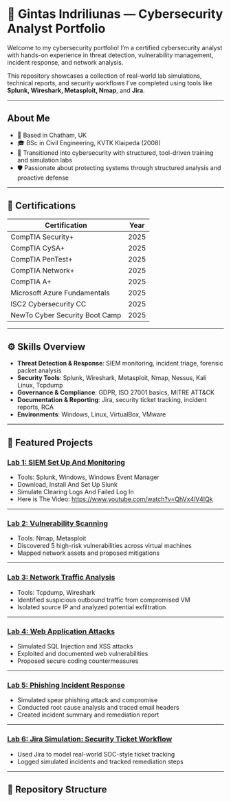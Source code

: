 # 🔐 Gintas Indriliunas — Cybersecurity Analyst Portfolio

Welcome to my cybersecurity portfolio! I’m a certified cybersecurity analyst with hands-on experience in threat detection, vulnerability management, incident response, and network analysis.

This repository showcases a collection of real-world lab simulations, technical reports, and security workflows I've completed using tools like **Splunk, Wireshark, Metasploit, Nmap**, and **Jira**.

---

## About Me

- 📍 Based in Chatham, UK
- 🎓 BSc in Civil Engineering, KVTK Klaipeda (2008)
- 🧰 Transitioned into cybersecurity with structured, tool-driven training and simulation labs
- 🛡️ Passionate about protecting systems through structured analysis and proactive defense

---

## 📜 Certifications

| Certification             | Year |
|--------------------------|------|
| CompTIA Security+        | 2025 |
| CompTIA CySA+            | 2025 |
| CompTIA PenTest+         | 2025 |
| CompTIA Network+         | 2025 |
| CompTIA A+               | 2025 |
| Microsoft Azure Fundamentals | 2025 |
| ISC2 Cybersecurity CC    | 2025 |
| NewTo Cyber Security Boot Camp | 2025 |

---

## ⚙️ Skills Overview

- **Threat Detection & Response**: SIEM monitoring, incident triage, forensic packet analysis  
- **Security Tools**: Splunk, Wireshark, Metasploit, Nmap, Nessus, Kali Linux, Tcpdump  
- **Governance & Compliance**: GDPR, ISO 27001 basics, MITRE ATT&CK  
- **Documentation & Reporting**: Jira, security ticket tracking, incident reports, RCA  
- **Environments**: Windows, Linux, VirtualBox, VMware

---

## 🧪 Featured Projects

###  [Lab 1: SIEM Set Up And Monitoring](./lab-1-vulnerability-scan/README.md)
- Tools: Splunk, Windows, Windows Event Manager
- Download, Install And Set Up Slunk
- Simulate Clearing Logs And Failed Log In
- Here is The Video: https://www.youtube.com/watch?v=QhVx4lV4IQk
  
---

###  [Lab 2: Vulnerability Scanning](./lab-1-vulnerability-scan/README.md)
- Tools: Nmap, Metasploit
- Discovered 5 high-risk vulnerabilities across virtual machines
- Mapped network assets and proposed mitigations

---

###  [Lab 3: Network Traffic Analysis](./lab-2-network-analysis/README.md)
- Tools: Tcpdump, Wireshark
- Identified suspicious outbound traffic from compromised VM
- Isolated source IP and analyzed potential exfiltration

---

###  [Lab 4: Web Application Attacks](./lab-3-web-attacks/README.md)
- Simulated SQL Injection and XSS attacks
- Exploited and documented web vulnerabilities
- Proposed secure coding countermeasures

---

###  [Lab 5: Phishing Incident Response](./lab-4-phishing-response/README.md)
- Simulated spear phishing attack and compromise
- Conducted root cause analysis and traced email headers
- Created incident summary and remediation report

---

###  [Lab 6: Jira Simulation: Security Ticket Workflow](./jira-workflow/README.md)
- Used Jira to model real-world SOC-style ticket tracking
- Logged simulated incidents and tracked remediation steps

---

## 📂 Repository Structure

